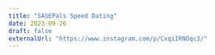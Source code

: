 ```yaml
---
title: "SASEPals Speed Dating"
date: 2023-09-26
draft: false
externalUrl: "https://www.instagram.com/p/CxqiIRNOqc3/"
---
```

